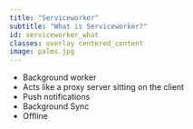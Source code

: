 ```yaml
---
title: "Serviceworker"
subtitle: "What is Serviceworker?"
id: serviceworker_what
classes: overlay centered_content
image: palms.jpg
---
```

* Background worker
* Acts like a proxy server sitting on the client
* Push notifications
* Background Sync
* Offline